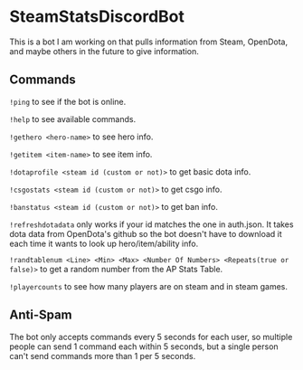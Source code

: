 # SteamStatsDiscordBot
This is a bot I am working on that pulls information from Steam, OpenDota, and maybe others in the future to give information.
## Commands
`!ping` to see if the bot is online.

`!help` to see available commands.

`!gethero <hero-name>` to see hero info.

`!getitem <item-name>` to see item info.

`!dotaprofile <steam id (custom or not)>` to get basic dota info.

`!csgostats <steam id (custom or not)>` to get csgo info.

`!banstatus <steam id (custom or not)>` to get ban info.

`!refreshdotadata` only works if your id matches the one in auth.json. It takes dota data from OpenDota's github so the bot doesn't have to download it each time it wants to look up hero/item/ability info.

`!randtablenum <Line> <Min> <Max> <Number Of Numbers> <Repeats(true or false)>` to get a random number from the AP Stats Table.

`!playercounts` to see how many players are on steam and in steam games.
## Anti-Spam
The bot only accepts commands every 5 seconds for each user, so multiple people can send 1 command each within 5 seconds, but a single person can't send commands more than 1 per 5 seconds.
